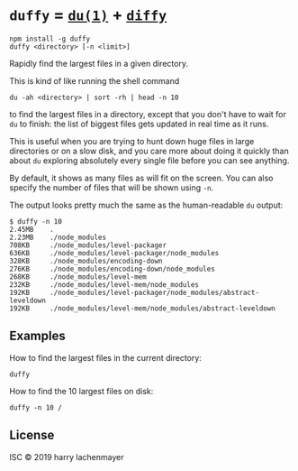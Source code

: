 # `duffy` = [`du(1)`](https://linux.die.net/man/1/du) + [`diffy`](https://npm.im/diffy)

```
npm install -g duffy
duffy <directory> [-n <limit>]
```

Rapidly find the largest files in a given directory.

This is kind of like running the shell command

```
du -ah <directory> | sort -rh | head -n 10
```

to find the largest files in a directory, except that you don't have to wait for `du` to finish: the list of biggest files gets updated in real time as it runs.

This is useful when you are trying to hunt down huge files in large directories or on a slow disk, and you care more about doing it quickly than about `du` exploring absolutely every single file before you can see anything.

By default, it shows as many files as will fit on the screen. You can also specify the number of files that will be shown using `-n`.

The output looks pretty much the same as the human-readable `du` output:

```
$ duffy -n 10
2.45MB    .
2.23MB    ./node_modules
708KB     ./node_modules/level-packager
636KB     ./node_modules/level-packager/node_modules
328KB     ./node_modules/encoding-down
276KB     ./node_modules/encoding-down/node_modules
268KB     ./node_modules/level-mem
232KB     ./node_modules/level-mem/node_modules
192KB     ./node_modules/level-packager/node_modules/abstract-leveldown
192KB     ./node_modules/level-mem/node_modules/abstract-leveldown
```

## Examples

How to find the largest files in the current directory:

```
duffy
```

How to find the 10 largest files on disk:

```
duffy -n 10 /
```

## License

ISC © 2019 harry lachenmayer
